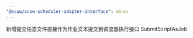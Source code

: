 ```yaml
---
"@scow/scow-scheduler-adapter-interface": minor
---
```


新增提交任意文件直接作为作业文本提交到调度器执行接口 SubmitScriptAsJob
